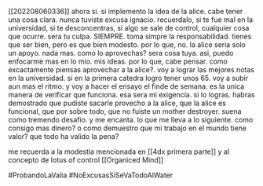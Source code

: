 [[202208060336]]
ahora si. si implemento la idea de la alice. cabe tener una cosa clara. nunca tuviste excusa ignacio. recuerdalo, si te fue mal en la universidad, si te desconcentras, si algo se sale de control, cualquier cosa que ocurre. sera tu culpa. SIEMPRE. toma simpre la responsabilidad. tienes que ser bien, pero es que bien modesto. por lo que, no. la alice seria solo un apoyo. nada mas. como lo aprovechas? sera cosa tuya. asi, puedo enfocarme mas en lo mio. mis ideas. por lo que, cabe pensar. como excactamente piensas aprovechar a la alice?. voy a lograr las mejores notas en la universidad. si en la primera catedra logro tener unos 65. voy a subir aun mas el ritmo. y voy a hacer el ensayo el finde de semana. es la unica manera de verificar que funciona. esa sera mi exigencia. si lo logras. habras demostrado que pudiste sacarle provecho a la alice, que la alice es funcional, que por sobre todo, que no fuiste un mother destroyer.  suena como tremendo desafio. y me encanta. lo que me lleva a lo siguiente. como consigo mas dinero? o como demuestro que mi trabajo en el mundo tiene valor? que todo ha valido la pena?


me recuerda a la modestia mencionada en [[4dx primera parte]]
y al concepto de lotus of control [[Organiced Mind]]

#ProbandoLaValia
#NoExcusasSiSeVaTodoAlWater
